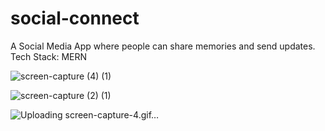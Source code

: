 # social-connect

A Social Media App where people can share memories and send updates.
Tech Stack: MERN

![screen-capture (4) (1)](https://user-images.githubusercontent.com/8429541/162270308-a6507fe9-2892-4b45-833b-df8591f0c198.gif)

![screen-capture (2) (1)](https://user-images.githubusercontent.com/8429541/162270354-211587ad-b90b-4d18-9e8e-a3c7283ac03b.gif)

![Uploading screen-capture-_4_.gif…]()
